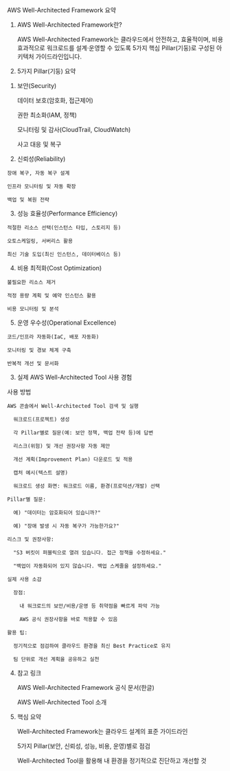 AWS Well-Architected Framework 요약

1. AWS Well-Architected Framework란?

    AWS Well-Architected Framework는 클라우드에서 안전하고, 효율적이며, 비용 효과적으로 워크로드를 설계·운영할 수 있도록 5가지 핵심 Pillar(기둥)로 구성된 아키텍처 가이드라인입니다.

2. 5가지 Pillar(기둥) 요약

  1) 보안(Security)

     데이터 보호(암호화, 접근제어)

     권한 최소화(IAM, 정책)

     모니터링 및 감사(CloudTrail, CloudWatch)

     사고 대응 및 복구

  2) 신뢰성(Reliability)

    장애 복구, 자동 복구 설계

    인프라 모니터링 및 자동 확장

    백업 및 복원 전략

  3) 성능 효율성(Performance Efficiency)

    적절한 리소스 선택(인스턴스 타입, 스토리지 등)

    오토스케일링, 서버리스 활용

    최신 기술 도입(최신 인스턴스, 데이터베이스 등)

  4) 비용 최적화(Cost Optimization)

    불필요한 리소스 제거

    적정 용량 계획 및 예약 인스턴스 활용

    비용 모니터링 및 분석

  5) 운영 우수성(Operational Excellence)

    코드/인프라 자동화(IaC, 배포 자동화)

    모니터링 및 경보 체계 구축

    반복적 개선 및 문서화

3. 실제 AWS Well-Architected Tool 사용 경험

  사용 방법

    AWS 콘솔에서 Well-Architected Tool 검색 및 실행

      워크로드(프로젝트) 생성

      각 Pillar별로 질문(예: 보안 정책, 백업 전략 등)에 답변

      리스크(위험) 및 개선 권장사항 자동 제안

      개선 계획(Improvement Plan) 다운로드 및 적용

      캡처 예시(텍스트 설명)

      워크로드 생성 화면: 워크로드 이름, 환경(프로덕션/개발) 선택

    Pillar별 질문:

      예) "데이터는 암호화되어 있습니까?"

      예) "장애 발생 시 자동 복구가 가능한가요?"

    리스크 및 권장사항:

      "S3 버킷이 퍼블릭으로 열려 있습니다. 접근 정책을 수정하세요."

      "백업이 자동화되어 있지 않습니다. 백업 스케줄을 설정하세요."

    실제 사용 소감

      장점:

        내 워크로드의 보안/비용/운영 등 취약점을 빠르게 파악 가능
      
        AWS 공식 권장사항을 바로 적용할 수 있음

    활용 팁:

      정기적으로 점검하여 클라우드 환경을 최신 Best Practice로 유지

      팀 단위로 개선 계획을 공유하고 실천

4. 참고 링크

    AWS Well-Architected Framework 공식 문서(한글)

    AWS Well-Architected Tool 소개

5. 핵심 요약

    Well-Architected Framework는 클라우드 설계의 표준 가이드라인

    5가지 Pillar(보안, 신뢰성, 성능, 비용, 운영)별로 점검

    Well-Architected Tool을 활용해 내 환경을 정기적으로 진단하고 개선할 것
